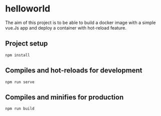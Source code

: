 # helloworld
The aim of this project is to be able to build a docker image with a simple vue.Js app
and deploy a container with hot-reload feature.

## Project setup
```
npm install
```

## Compiles and hot-reloads for development
```
npm run serve
```

## Compiles and minifies for production
```
npm run build
```

